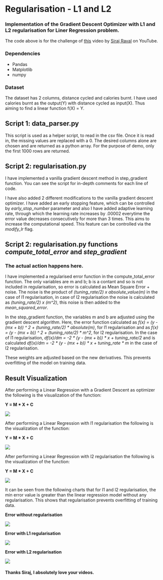 # Regularisation - L1 and L2
### Implementation of the Gradient Descent Optimizer with L1 and L2 regularisation for Liner Regression problem.

The code above is for the challenge of [this](https://www.youtube.com/watch?v=UIFMLK2nj_w&t=1s) video by [Siraj Raval](https://github.com/llSourcell) on YouTube.

### Dependencies

* Pandas
* Matplotlib
* numpy

### Dataset

The dataset has 2 columns, distance cycled and calories burnt. I have used calories burnt as the output(Y) with distance cycled as input(X). Thus aiming to find a linear function f(X) = Y.

## Script 1: data_parser.py

This script is used as a helper script, to read in the csv file. Once it is read in, the missing values are replaced with a 0. The desired columns alone are chosen and are returned as a python array. For the purpose of demo, only the first 1000 rows are returned.

## Script 2: regularisation.py

I have implemented a vanilla gradient descent method in step_gradient function. You can see the script for in-depth comments for each line of code.

I have also added 2 different modifications to the vanilla gradient descent optimizer. I have added an early stopping feature, which can be controlled by *early_stop_number* parameter and also I have added adaptive learning rate, through which the learning rate increases by .00002 everytime the error value decreases consecutively for more than 3 times. This aims to increase the computational speed. This feature can be controlled via the *modify_lr* flag.

## Script 2: regularisation.py functions *compute_total_error* and *step_gradient*

### The actual action happens here.

I have implemented a regularised error function in the compute_total_error function. The only variables are m and b; b is a contant and so is not included in regularisation, so error is calculated as Mean Square Error + noise. The noise is the product of *(tuning_rate/2) x absolute_value(m)* in the case of l1 regularisation, in case of l2 regularisation the noise is calculated as *(tuning_rate/2) x (m^2)*, this noise is then added to the *mean_squared_error*.

In the step_gradient function, the variables m and b are adjusted using the gradient descent algorithm. Here, the error function calculated as *f(x) = (y - (mx + b)) ^ 2 + (tuning_rate/2) * absolute(m)*, for l1 regularisation and as *f(x) = (y - (mx + b)) ^ 2 + (tuning_rate/2) * m^2*, for l2 regularisation. In the case of l1 regularisation, *df(x)/dm = -2 * (y - (mx + b)) * x + tuning_rate/2* and is calculated *df(x)/dm = -2 * (y - (mx + b)) * x + tuning_rate * m* in the case of l2 regularisation.

These weights are adjusted based on the new derivatives. This prevents overfitting of the model on training data.  

## Result Visualization

After performing a Linear Regression with a Gradient Descent as optimizer the following is the visualization of the function:

**Y = M * X + C**

<img src="imgs/NoReg.png">

After performing a Linear Regression with l1 regularisation the following is the visualization of the function:

**Y = M * X + C**

<img src="imgs/L1Reg.png">

After performing a Linear Regression with l2 regularisation the following is the visualization of the function:

**Y = M * X + C**

<img src="imgs/L2Reg.png">

It can be seen from the following charts that for l1 and l2 regularisation, the min error value is greater than the linear regression model without any regularisation. This shows that regularisation prevents overfitting of training data.

**Error without regularisation**

<img src="imgs/NoRegError.png">

**Error with L1 regularisation**

<img src="imgs/L1RegError.png">

**Error with L2 regularisation**

<img src="imgs/L2RegError.png">

#### Thanks Siraj, I absolutely love your videos.
